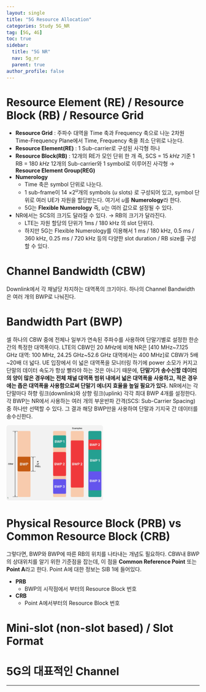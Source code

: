 ```yaml
---
layout: single
title: "5G Resource Allocation"
categories: Study 5G_NR
tag: [5G, 4G]
toc: true
sidebar:
  title: "5G NR"
  nav: 5g_nr
  parent: true
author_profile: false
---
```


# Resource Element (RE) / Resource Block (RB) / Resource Grid

- **Resource Grid** :
주파수 대역을 Time 축과 Frequency 축으로 나눈 2차원 Time-Frequency Plane에서 Time, Frequency 축을 최소 단위로 나눈다.
- **Resource Element(RE)** :
1 Sub-carrier로 구성된 사각형 하나
- **Resource Block(RB)** :
12개의 RE가 모인 단위 한 개
즉, SCS = 15 $kHz$ 기준 1 RB = 180 $kHz$
12개의 Sub-carrier와 1 symbol로 이루어진 사각형 → **Resource Element Group(REG)**
- **Numerology**
    - Time 축은 symbol 단위로 나눈다.
    - 1 sub-frame이 14 $\times$2$^u$개의 symbols ($u$ slots)
    로 구성되어 있고, symbol 단위로 여러 UE가 자원을 할당받는다.
    여기서 $u$를 **Numerology**라 한다.
    - 5G는 **Flexible Numerology**
    즉, $u$는 여러 값으로 설정될 수 있다.
- NR에서는 SCS의 크기도 달라질 수 있다. → RB의 크기가 달라진다.
    - LTE는 자원 할당의 단위가 1ms / 180 kHz 의 slot 단위다.
    - 하지만 5G는 Flexible Numerology를 이용해서
    1 ms / 180 kHz, 0.5 ms / 360 kHz, 0.25 ms / 720 kHz 등의
    다양한 slot duration / RB size를 구성할 수 있다.

# Channel Bandwidth (CBW)
Downlink에서 각 채널당 차지하는 대역폭의 크기이다. 하나의 Channel Bandwidth은 여러 개의 BWP로 나눠진다.

# Bandwidth Part (BWP)
셀 하나의 CBW 중에 전체나 일부가 연속된 주파수를 사용하여 단말기별로 설정한 한순간의 특정한 대역폭이다.
LTE의 CBW인 20 $MHz$에 비해 NR은 [410 MHz~7.125 GHz 대역: 100 MHz, 24.25 GHz~52.6 GHz 대역에서는 400 MHz]로 CBW가 5배~20배 더 넓다. UE 입장에서 이 넓은 대역폭을 모니터링 하기에 power 소모가 커지고 단말의 데이터 속도가 항상 빨라야 하는 것은 아니기 때문에, **단말기가 송수신할 데이터의 양이 많은 경우에는 전체 채널 대역폭 범위 내에서 넓은 대역폭을 사용하고, 적은 경우에는 좁은 대역폭을 사용함으로써 단말기 에너지 효율을 높일 필요가 있다.**
NR에서는 각 단말마다 하향 링크(downlink)와 상향 링크(uplink) 각각 최대 BWP 4개를 설정한다. 각 BWP는 NR에서 사용하는 여러 개의 부운반파 간격(SCS: Sub-Carrier Spacing) 중 하나만 선택할 수 있다. 그 결과 해당 BWP만을 사용하여 단말과 기지국 간 데이터를 송수신한다.
<p><img src="/images/5g_nr/2.1-1.png" class="gallery-img" width="50%" height="50%"/></p>

# Physical Resource Block (PRB) vs Common Resource Block (CRB)
그렇다면, BWP와 BWP에 따른 RB의 위치를 나타내는 개념도 필요하다. CBW내 BWP의 상대위치를 알기 위한 기준점을 잡는데, 이 점을 **Common Reference Point** 또는 **Point A**라고 한다. Point A에 대한 정보는 SIB 1에 들어있다.
- **PRB**
  - BWP의 시작점에서 부터의 Resource Block 번호
- **CRB**
  - Point A에서부터의 Resource Block 번호

# Mini-slot (non-slot based) / Slot Format

# 5G의 대표적인 Channel


---